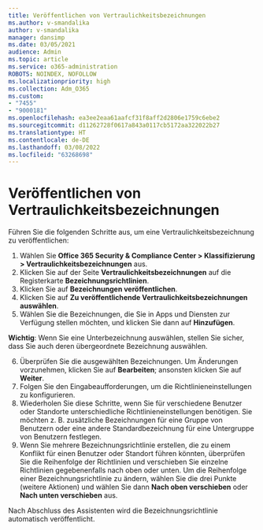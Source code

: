 ```yaml
---
title: Veröffentlichen von Vertraulichkeitsbezeichnungen
ms.author: v-smandalika
author: v-smandalika
manager: dansimp
ms.date: 03/05/2021
audience: Admin
ms.topic: article
ms.service: o365-administration
ROBOTS: NOINDEX, NOFOLLOW
ms.localizationpriority: high
ms.collection: Adm_O365
ms.custom:
- "7455"
- "9000181"
ms.openlocfilehash: ea3ee2eaa61aafcf31f8aff2d2806e1759c6ebe2
ms.sourcegitcommit: d11262728f0617a843a0117cb5172aa322022b27
ms.translationtype: HT
ms.contentlocale: de-DE
ms.lasthandoff: 03/08/2022
ms.locfileid: "63268698"
---
```

# <a name="publish-sensitivity-labels"></a>Veröffentlichen von Vertraulichkeitsbezeichnungen

Führen Sie die folgenden Schritte aus, um eine Vertraulichkeitsbezeichnung zu veröffentlichen:

1. Wählen Sie **Office 365 Security & Compliance Center > Klassifizierung > Vertraulichkeitsbezeichnungen** aus.
2. Klicken Sie auf der Seite **Vertraulichkeitsbezeichnungen** auf die Registerkarte **Bezeichnungsrichtlinien**.
3. Klicken Sie auf **Bezeichnungen veröffentlichen**.
4. Klicken Sie auf **Zu veröffentlichende Vertraulichkeitsbezeichnungen auswählen**. 
5. Wählen Sie die Bezeichnungen, die Sie in Apps und Diensten zur Verfügung stellen möchten, und klicken Sie dann auf **Hinzufügen**.

**Wichtig**: Wenn Sie eine Unterbezeichnung auswählen, stellen Sie sicher, dass Sie auch deren übergeordnete Bezeichnung auswählen.

6. Überprüfen Sie die ausgewählten Bezeichnungen. Um Änderungen vorzunehmen, klicken Sie auf **Bearbeiten**; ansonsten klicken Sie auf **Weiter**.
7. Folgen Sie den Eingabeaufforderungen, um die Richtlinieneinstellungen zu konfigurieren.
8. Wiederholen Sie diese Schritte, wenn Sie für verschiedene Benutzer oder Standorte unterschiedliche Richtlinieneinstellungen benötigen. Sie möchten z. B. zusätzliche Bezeichnungen für eine Gruppe von Benutzern oder eine andere Standardbezeichnung für eine Untergruppe von Benutzern festlegen.
9. Wenn Sie mehrere Bezeichnungsrichtlinie erstellen, die zu einem Konflikt für einen Benutzer oder Standort führen könnten, überprüfen Sie die Reihenfolge der Richtlinien und verschieben Sie einzelne Richtlinien gegebenenfalls nach oben oder unten. Um die Reihenfolge einer Bezeichnungsrichtlinie zu ändern, wählen Sie die drei Punkte (weitere Aktionen) und wählen Sie dann **Nach oben verschieben** oder **Nach unten verschieben** aus.

Nach Abschluss des Assistenten wird die Bezeichnungsrichtlinie automatisch veröffentlicht.

